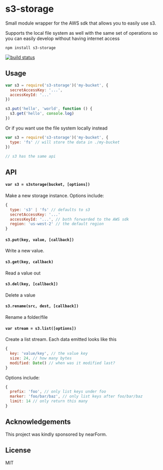 # s3-storage

Small module wrapper for the AWS sdk that allows you to easily use s3.

Supports the local file system as well with the same set of operations so you can easily develop without having internet access

```
npm install s3-storage
```

[![build status](https://travis-ci.org/mafintosh/s3-storage.svg?branch=master)](https://travis-ci.org/mafintosh/s3-storage)

## Usage

``` js
var s3 = require('s3-storage')('my-bucket', {
  secretAccessKey: '...',
  accessKeyId: '...'
})

s3.put('hello', 'world', function () {
  s3.get('hello', console.log)
})
```

Or if you want use the file system locally instead

``` js
var s3 = require('s3-storage')('my-bucket', {
  type: 'fs' // will store the data in ./my-bucket
})

// s3 has the same api
```

## API

#### `var s3 = s3storage(bucket, [options])`

Make a new storage instance. Options include:

``` js
{
  type: 's3' | 'fs' // defaults to s3
  secretAccessKey: '...'
  accessKeyId: '...', // both forwarded to the AWS sdk
  region: 'us-west-2' // the default region
}
```

#### `s3.put(key, value, [callback])`

Write a new value.

#### `s3.get(key, callback)`

Read a value out

#### `s3.del(key, [callback])`

Delete a value

#### `s3.rename(src, dest, [callback])`

Rename a folder/file

#### `var stream = s3.list([options])`

Create a list stream. Each data emitted looks like this

``` js
{
  key: 'value/key', // the value key
  size: 24, // how many bytes
  modified: Date() // when was it modified last?
}
```

Options include:

``` js
{
  prefix: 'foo', // only list keys under foo
  marker: 'foo/bar/baz', // only list keys after foo/bar/baz
  limit: 14 // only return this many
}
```

## Acknowledgements

This project was kindly sponsored by nearForm.

## License

MIT
